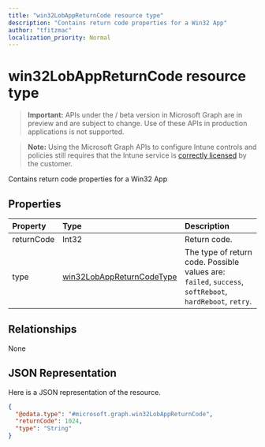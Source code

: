 ```yaml
---
title: "win32LobAppReturnCode resource type"
description: "Contains return code properties for a Win32 App"
author: "tfitzmac"
localization_priority: Normal
---
```


# win32LobAppReturnCode resource type

> **Important:** APIs under the / beta version in Microsoft Graph are in preview and are subject to change. Use of these APIs in production applications is not supported.

> **Note:** Using the Microsoft Graph APIs to configure Intune controls and policies still requires that the Intune service is [correctly licensed](https://go.microsoft.com/fwlink/?linkid=839381) by the customer.

Contains return code properties for a Win32 App
## Properties
|Property|Type|Description|
|:---|:---|:---|
|returnCode|Int32|Return code.|
|type|[win32LobAppReturnCodeType](../resources/intune-apps-win32lobappreturncodetype.md)|The type of return code. Possible values are: `failed`, `success`, `softReboot`, `hardReboot`, `retry`.|

## Relationships
None
## JSON Representation
Here is a JSON representation of the resource.
<!-- {
  "blockType": "resource",
  "@odata.type": "microsoft.graph.win32LobAppReturnCode"
}
-->
``` json
{
  "@odata.type": "#microsoft.graph.win32LobAppReturnCode",
  "returnCode": 1024,
  "type": "String"
}
```





